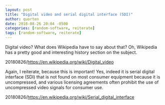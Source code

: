 ```yaml
---
layout: post
title: "Digital video and serial digital interface (SDI)"
author: quorten
date: 2018-08-26 20:04 -0500
categories: [random-software, reiterate]
tags: [random-software, reiterate]
---
```


Digital video?  What does Wikipedia have to say about that?
Oh, Wikipedia has a pretty good and interesting history
section on the subject.

20180826/https://en.wikipedia.org/wiki/Digital_video

Again, I reiterate, because this is important!  Yes, indeed it is
serial digital interface (SDI) that is not found on most consumer
equipment because it is uncompressed, and various licensing agreements
often prohibit the use of uncompressed video signals for consumer use.

20180826/https://en.wikipedia.org/wiki/Serial_digital_interface
